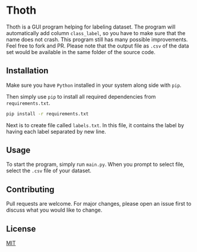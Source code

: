 # Thoth

Thoth is a GUI program helping for labeling dataset. The program will automatically add  column `class_label`, so you
have to make sure that the name does not crash. This program still has many possible improvements. Feel free to fork and
PR. Please note that the output file as `.csv` of the data set would be available in the same folder of the source code.

## Installation

Make sure you have `Python` installed in your system along side with `pip`.

Then simply use `pip` to install all required dependencies from `requirements.txt`.

```bash
pip install -r requirements.txt
```

Next is to create file called `labels.txt`. In this file, it contains the label by having each label separated by new line.


## Usage

To start the program, simply run `main.py`. When you prompt to select file, select the `.csv` file of your dataset.

## Contributing
Pull requests are welcome. For major changes, please open an issue first to discuss what you would like to change.

## License
[MIT](https://choosealicense.com/licenses/mit/)
